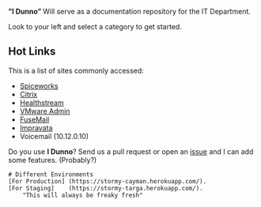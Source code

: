 <strong>”I Dunno” </strong> Will serve as a documentation repository for the IT Department.
 
Look to your left and select a category to get started.

## Hot Links

This is a list of sites commonly accessed:

* [Spiceworks](http://s-4609pw1-spice:9675/pro_users/login#)
* [Citrix](https://www.asp.siemensmedical.com/isc/10152/Citrix/AccessPlatform/auth/login.aspx)
* [Healthstream](http://www.healthstream.com/hlc/whmc)
* [VMware Admin](https://vdiview1/admin/?userLoggedOut=true#/pool/ProdClinical)
* [FuseMail](https://mc.fusemail.com/)
* [Impravata](https://vdiimpva1.whphdom.local/sso/administrator.html)
*  Voicemail (10.12.0.10)

Do you use **I Dunno**? Send us a pull request or open an [issue](https://github.com/glwpie/documentation_server/issues) and I can add some features. (Probably?)


```
# Different Environments
[For Production] (https://stormy-cayman.herokuapp.com/). 
[For Staging]    (https://stormy-targa.herokuapp.com/).
	"This will always be freaky fresh"
```

